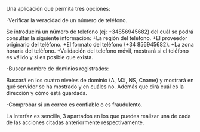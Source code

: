 Una aplicación que permita tres opciones:

-Verificar la veracidad de un número de teléfono.

  Se introducirá un número de telefono (ej: +34856945682) del cuál se podrá consultar la siguiente información:
    +La región del teléfono.
    +El proveedor originario del teléfono.
    +El formato del teléfono (+34 856945682).
    +La zona horaria del teléfono.
    +Validación del telefono móvil, mostrará si el teléfono es válido y si es posible que exista.

-Buscar nombre de dominios registrados:

  Buscará en los cuatro niveles de dominio (A, MX, NS, Cname) y mostrará en qué servidor se ha mostrado y en cuáles no. Además que dirá cuál es la dirección y cómo está guardada.
  
-Comprobar si un correo es confiable o es fraudulento.

La interfaz es sencilla, 3 apartados en los que puedes realizar una de cada de las acciones citadas anteriormente respectivamente.
